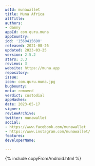 ```yaml
---
wsId: munawallet
title: Muna Africa
altTitle: 
authors:
- danny
appId: com.quru.muna
appCountry: 
idd: '1560415690'
released: 2021-08-26
updated: 2023-03-25
version: 2.5.2
stars: 3.3
reviews: 3
website: https://muna.app
repository: 
issue: 
icon: com.quru.muna.jpg
bugbounty: 
meta: removed
verdict: custodial
appHashes: 
date: 2023-05-17
signer: 
reviewArchive: 
twitter: munawallet
social:
- https://www.facebook.com/munawallet
- https://www.instagram.com/munawallet/
features: 
developerName: 

---
```


{% include copyFromAndroid.html %}